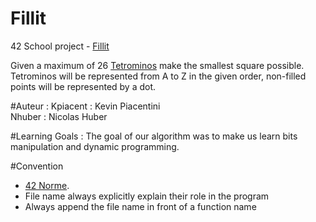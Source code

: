 # Fillit
42 School project - [Fillit](./subject/fillit.pdf)

Given a maximum of 26 [Tetrominos](https://en.wikipedia.org/wiki/Tetromino) make the smallest square possible.<br />
Tetrominos will be represented from A to Z in the given order, non-filled points will be represented by a dot.<br />

#Auteur :
Kpiacent : Kevin Piacentini<br />
Nhuber : Nicolas Huber<br />

#Learning Goals :
The goal of our algorithm was to make us learn bits manipulation and dynamic programming.

#Convention
+ [42 Norme](./subject/norme.pdf).<br />
+ File name always explicitly explain their role in the program<br />
+ Always append the file name in front of a function name<br />

